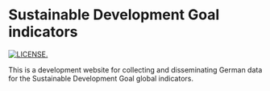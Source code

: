 # Sustainable Development Goal indicators

 [![LICENSE.](https://img.shields.io/badge/license-OGL--3-brightgreen.svg?style=flat)](http://www.nationalarchives.gov.uk/doc/open-government-licence/version/3/)
 
 
 
This is a development website for collecting and disseminating German data for the Sustainable Development Goal global indicators.
